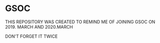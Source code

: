 # GSOC
THIS REPOSITORY WAS CREATED TO REMIND ME OF JOINING GSOC ON 2019. MARCH AND 2020.MARCH

DON'T FORGET IT TWICE
